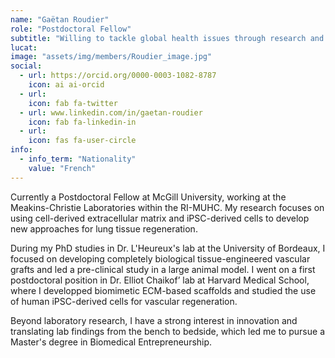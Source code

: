 ```yaml
---
name: "Gaëtan Roudier"
role: "Postdoctoral Fellow"
subtitle: "Willing to tackle global health issues through research and innovation in regenerative medicine."
lucat: 
image: "assets/img/members/Roudier_image.jpg"
social:
  - url: https://orcid.org/0000-0003-1082-8787
    icon: ai ai-orcid
  - url: 
    icon: fab fa-twitter
  - url: www.linkedin.com/in/gaetan-roudier
    icon: fab fa-linkedin-in
  - url: 
    icon: fas fa-user-circle
info:
  - info_term: "Nationality"
    value: "French"
---
```

Currently a Postdoctoral Fellow at McGill University, working at the Meakins-Christie Laboratories within the RI-MUHC. My research focuses on using cell-derived extracellular matrix and iPSC-derived cells to develop new approaches for lung tissue regeneration.

During my PhD studies in Dr. L'Heureux's lab at the University of Bordeaux, I focused on developing completely biological tissue-engineered vascular grafts and led a pre-clinical study in a large animal model. I went on a first postdoctoral position in Dr. Elliot Chaikof’ lab at Harvard Medical School, where I developped biomimetic ECM-based scaffolds and studied the use of human iPSC-derived cells for vascular regeneration.

Beyond laboratory research, I have a strong interest in innovation and translating lab findings from the bench to bedside, which led me to pursue a Master's degree in Biomedical Entrepreneurship.
